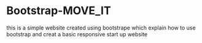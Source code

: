 # Bootstrap-MOVE_IT
this is a simple website created using bootstrape which explain how to use bootstrap and creat a basic responsive start up website 
